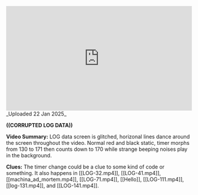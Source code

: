 
<iframe 
  src="https://drive.google.com/file/d/1PI-hO2XQ740YqDT7yGiBDgP7tVGPym5i/preview" 
  style="width:100%; aspect-ratio:16/9; border:0;"
  allowfullscreen>
</iframe>
_Uploaded 22 Jan 2025_

**((CORRUPTED LOG DATA))**

**Video Summary:** LOG data screen is glitched, horizonal lines dance around the screen throughout the video. Normal red and black static, timer morphs from 130 to 171 then counts down to 170 while strange beeping noises play in the background.

**Clues:** The timer change could be a clue to some kind of code or something. It also happens in [[LOG-32.mp4]], [[LOG-41.mp4]], [[machina_ad_mortem.mp4]], [[LOG-71.mp4]], [[Hello]], [[LOG-111.mp4]], [[log-131.mp4]], and [[LOG-141.mp4]].